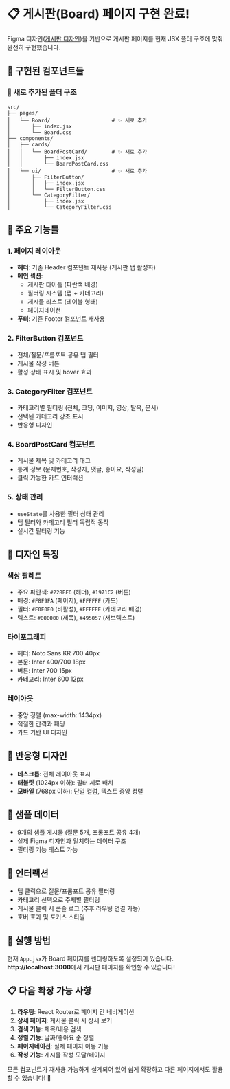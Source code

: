 # 📋 게시판(Board) 페이지 구현 완료!

Figma 디자인([게시판 디자인](https://www.figma.com/design/idYfB3tZeO0zdm6B0DBbFx/Prompteer_design?node-id=143-4284&t=98sYcmcM8k4R4GFI-4))을 기반으로 게시판 페이지를 현재 JSX 폴더 구조에 맞춰 완전히 구현했습니다.

## 🎯 **구현된 컴포넌트들**

### 📁 **새로 추가된 폴더 구조**
```
src/
├── pages/
│   └── Board/                    # ✨ 새로 추가
│       ├── index.jsx
│       └── Board.css
├── components/
│   ├── cards/
│   │   └── BoardPostCard/        # ✨ 새로 추가
│   │       ├── index.jsx
│   │       └── BoardPostCard.css
│   └── ui/                       # ✨ 새로 추가
│       ├── FilterButton/
│       │   ├── index.jsx
│       │   └── FilterButton.css
│       └── CategoryFilter/
│           ├── index.jsx
│           └── CategoryFilter.css
```

## 🚀 **주요 기능들**

### 1. **페이지 레이아웃**
- **헤더**: 기존 Header 컴포넌트 재사용 (게시판 탭 활성화)
- **메인 섹션**: 
  - 게시판 타이틀 (파란색 배경)
  - 필터링 시스템 (탭 + 카테고리)
  - 게시물 리스트 (테이블 형태)
  - 페이지네이션
- **푸터**: 기존 Footer 컴포넌트 재사용

### 2. **FilterButton 컴포넌트**
- 전체/질문/프롬포트 공유 탭 필터
- 게시물 작성 버튼
- 활성 상태 표시 및 hover 효과

### 3. **CategoryFilter 컴포넌트**
- 카테고리별 필터링 (전체, 코딩, 이미지, 영상, 탈옥, 문서)
- 선택된 카테고리 강조 표시
- 반응형 디자인

### 4. **BoardPostCard 컴포넌트**
- 게시물 제목 및 카테고리 태그
- 통계 정보 (문제번호, 작성자, 댓글, 좋아요, 작성일)
- 클릭 가능한 카드 인터랙션

### 5. **상태 관리**
- `useState`를 사용한 필터 상태 관리
- 탭 필터와 카테고리 필터 독립적 동작
- 실시간 필터링 기능

## 🎨 **디자인 특징**

### **색상 팔레트**
- 주요 파란색: `#228BE6` (헤더), `#1971C2` (버튼)
- 배경: `#F8F9FA` (페이지), `#FFFFFF` (카드)
- 필터: `#E0E0E0` (비활성), `#EEEEEE` (카테고리 배경)
- 텍스트: `#000000` (제목), `#495057` (서브텍스트)

### **타이포그래피**
- 헤더: Noto Sans KR 700 40px
- 본문: Inter 400/700 18px
- 버튼: Inter 700 15px
- 카테고리: Inter 600 12px

### **레이아웃**
- 중앙 정렬 (max-width: 1434px)
- 적절한 간격과 패딩
- 카드 기반 UI 디자인

## 📱 **반응형 디자인**

- **데스크톱**: 전체 레이아웃 표시
- **태블릿** (1024px 이하): 필터 세로 배치
- **모바일** (768px 이하): 단일 컬럼, 텍스트 중앙 정렬

## 🔧 **샘플 데이터**

- 9개의 샘플 게시물 (질문 5개, 프롬포트 공유 4개)
- 실제 Figma 디자인과 일치하는 데이터 구조
- 필터링 기능 테스트 가능

## 🎯 **인터랙션**

- 탭 클릭으로 질문/프롬포트 공유 필터링
- 카테고리 선택으로 주제별 필터링
- 게시물 클릭 시 콘솔 로그 (추후 라우팅 연결 가능)
- 호버 효과 및 포커스 스타일

## 🚀 **실행 방법**

현재 `App.jsx`가 Board 페이지를 렌더링하도록 설정되어 있습니다.
**http://localhost:3000**에서 게시판 페이지를 확인할 수 있습니다!

## 📋 **다음 확장 가능 사항**

1. **라우팅**: React Router로 페이지 간 네비게이션
2. **상세 페이지**: 게시물 클릭 시 상세 보기
3. **검색 기능**: 제목/내용 검색
4. **정렬 기능**: 날짜/좋아요 순 정렬
5. **페이지네이션**: 실제 페이지 이동 기능
6. **작성 기능**: 게시물 작성 모달/페이지

모든 컴포넌트가 재사용 가능하게 설계되어 있어 쉽게 확장하고 다른 페이지에서도 활용할 수 있습니다! 🎉
